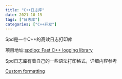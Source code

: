 ```yaml
---
title: "C++日志库"
date: 2021-10-15
tags: ["日志库"]
categories: ["C++开发"]
---
```


Spd是一个C++的高效日志打印库

项目地址:[spdlog: Fast C++ logging library](https://github.com/gabime/spdlog)

Spd日志库有着自己的一些语法打印格式，详细内容参考

[Custom formatting](https://github.com/gabime/spdlog/wiki/3.-Custom-formatting)

